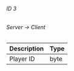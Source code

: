 ###### ID 3
###### Server -> Client
| Description | Type |
|-------------|------|
| Player ID | byte |